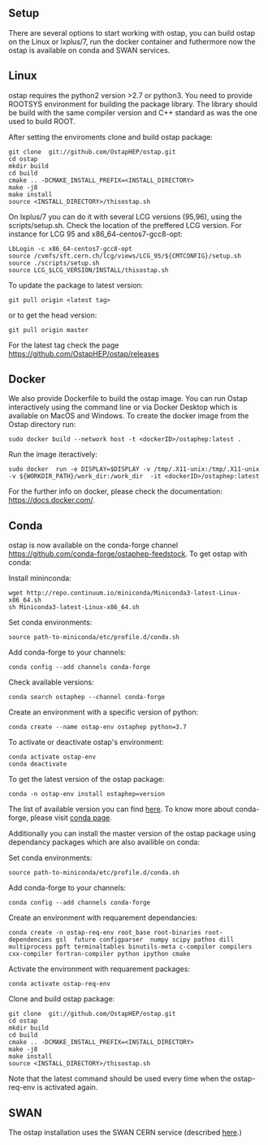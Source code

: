 Setup
-----

There are several options to start working with ostap, you can build ostap on the Linux or lxplus/7, run the docker container and futhermore now the ostap  is available on conda and SWAN services.  

Linux
-----
ostap requires the python2 version >2.7 or python3. 
You need to provide ROOTSYS environment for building the package library. The library should be build with the same compiler version and C++ standard as was the one used to build ROOT. 

After setting the enviroments clone and build ostap package: 

    git clone  git://github.com/OstapHEP/ostap.git
    cd ostap
    mkdir build
    cd build
    cmake .. -DCMAKE_INSTALL_PREFIX=<INSTALL_DIRECTORY>
    make -j8
    make install
    source <INSTALL_DIRECTORY>/thisostap.sh 
    
On lxplus/7 you can do it with several LCG versions (95,96), using the scripts/setup.sh. Check the location of the preffered LCG version. For instance for LCG 95 and  x86_64-centos7-gcc8-opt:

    LbLogin -c x86_64-centos7-gcc8-opt
    source /cvmfs/sft.cern.ch/lcg/views/LCG_95/${CMTCONFIG}/setup.sh
    source ./scripts/setup.sh
    source LCG_$LCG_VERSION/INSTALL/thisostap.sh


To update the package to latest version:

    git pull origin <latest tag>
or to get the head version:

    git pull origin master
For the latest tag check the page https://github.com/OstapHEP/ostap/releases

Docker
-----
We also provide Dockerfile to build the ostap image. You can run Ostap interactively using the command line or via Docker Desktop which is available on MacOS and Windows. To create the docker image from the Ostap directory run:

    sudo docker build --network host -t <dockerID>/ostaphep:latest .
Run the image iteractively:

    sudo docker  run -e DISPLAY=$DISPLAY -v /tmp/.X11-unix:/tmp/.X11-unix  -v ${WORKDIR_PATH}/work_dir:/work_dir  -it <dockerID>/ostaphep:latest
For the further info on docker, please check the documentation: https://docs.docker.com/.

Сonda
-----
ostap is now available on the conda-forge channel https://github.com/conda-forge/ostaphep-feedstock. To get ostap with conda:

Install mininconda:

    wget http://repo.continuum.io/miniconda/Miniconda3-latest-Linux-x86_64.sh
    sh Miniconda3-latest-Linux-x86_64.sh
    
Set conda environments:

    source path-to-miniconda/etc/profile.d/conda.sh
    
Add conda-forge to your channels:

    conda config --add channels conda-forge
    
Check available versions: 

    conda search ostaphep --channel conda-forge

Create an environment with a specific version of python:

    conda create --name ostap-env ostaphep python=3.7

To activate or deactivate ostap's environment:

    conda activate ostap-env 
    conda deactivate  
To get the latest version of the ostap package:

    conda -n ostap-env install ostaphep=version
The list of available version you can find [here](https://anaconda.org/conda-forge/ostaphep/files).
To know more about conda-forge, please visit [conda page](https://conda-forge.org).

Additionally you can install the master version of the ostap package using dependancy packages which are also availible on  conda:

Set conda environments:

    source path-to-miniconda/etc/profile.d/conda.sh
    
Add conda-forge to your channels:

    conda config --add channels conda-forge
Create an environment with requarement dependancies:

    conda create -n ostap-req-env root_base root-binaries root-dependencies gsl  future configparser  numpy scipy pathos dill multiprocess ppft terminaltables binutils-meta c-compiler compilers cxx-compiler fortran-compiler python ipython cmake

Activate the  environment  with requarement packages:

    conda activate ostap-req-env 

Clone and build ostap package:

    git clone  git://github.com/OstapHEP/ostap.git
    cd ostap
    mkdir build
    cd build
    cmake .. -DCMAKE_INSTALL_PREFIX=<INSTALL_DIRECTORY>
    make -j8
    make install
    source <INSTALL_DIRECTORY>/thisostap.sh 

Note that the latest command should be used every time when the ostap-req-env is activated again.

SWAN
-----
The ostap installation uses the SWAN CERN service (described  [here](SWAN.md).)
